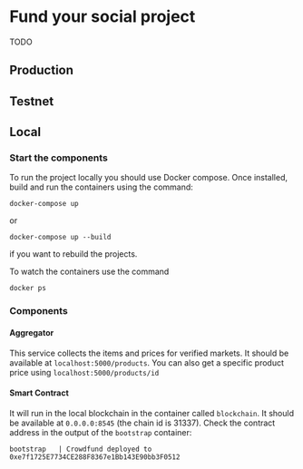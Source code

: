 # Fund your social project

TODO

## Production

## Testnet

## Local

### Start the components

To run the project locally you should use Docker compose. Once installed, build and run the containers using the command:

```
docker-compose up
```

or

```
docker-compose up --build
```

if you want to rebuild the projects.

To watch the containers use the command

```
docker ps
```

### Components

#### Aggregator

This service collects the items and prices for verified markets. It should be available at `localhost:5000/products`. You can also get a specific product price using `localhost:5000/products/id`

#### Smart Contract

It will run in the local blockchain in the container called `blockchain`. It should be available at `0.0.0.0:8545` (the chain id is 31337). Check the contract address in the output of the `bootstrap` container:

`bootstrap   | Crowdfund deployed to 0xe7f1725E7734CE288F8367e1Bb143E90bb3F0512 `

